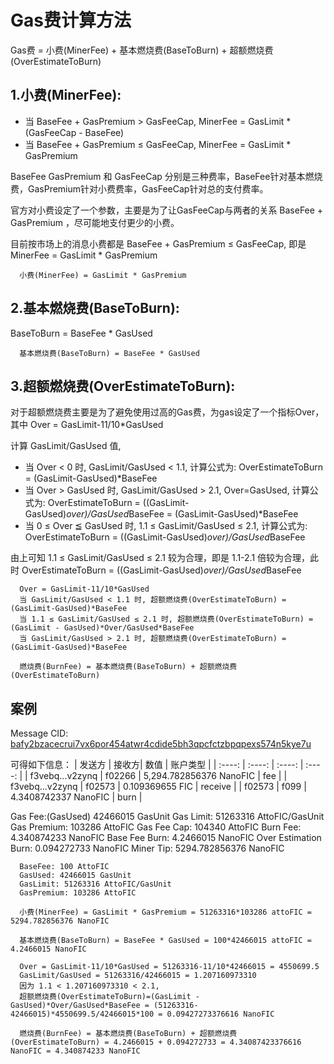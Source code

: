 # Gas费计算方法

  Gas费 = 小费(MinerFee) + 基本燃烧费(BaseToBurn) + 超额燃烧费(OverEstimateToBurn) 

## 1.小费(MinerFee):

- 当 BaseFee + GasPremium > GasFeeCap, MinerFee = GasLimit * (GasFeeCap - BaseFee) 
- 当 BaseFee + GasPremium ≤ GasFeeCap, MinerFee = GasLimit * GasPremium 

BaseFee GasPremium 和 GasFeeCap 分别是三种费率，BaseFee针对基本燃烧费，GasPremium针对小费费率，GasFeeCap针对总的支付费率。

官方对小费设定了一个参数，主要是为了让GasFeeCap与两者的关系 BaseFee + GasPremium ，尽可能地支付更少的小费。

目前按市场上的消息小费都是 BaseFee + GasPremium ≤ GasFeeCap, 即是 MinerFee = GasLimit * GasPremium 
```
  小费(MinerFee) = GasLimit * GasPremium 
```

## 2.基本燃烧费(BaseToBurn):

  BaseToBurn = BaseFee * GasUsed
```
  基本燃烧费(BaseToBurn) = BaseFee * GasUsed 
```

## 3.超额燃烧费(OverEstimateToBurn):

对于超额燃烧费主要是为了避免使用过高的Gas费，为gas设定了一个指标Over，其中 Over = GasLimit-11/10*GasUsed

计算 GasLimit/GasUsed 值, 
- 当 Over < 0 时, GasLimit/GasUsed < 1.1, 计算公式为: OverEstimateToBurn = (GasLimit-GasUsed)*BaseFee
- 当 Over > GasUsed 时, GasLimit/GasUsed > 2.1, Over=GasUsed, 计算公式为: OverEstimateToBurn = ((GasLimit-GasUsed)*over)/GasUsed*BaseFee = (GasLimit-GasUsed)*BaseFee
- 当 0 ≤ Over ≦ GasUsed 时, 1.1 ≤ GasLimit/GasUsed ≤ 2.1, 计算公式为: OverEstimateToBurn = ((GasLimit-GasUsed)*over)/GasUsed*BaseFee

由上可知 1.1 ≤ GasLimit/GasUsed ≤ 2.1 较为合理，即是 1.1-2.1 倍较为合理，此时 OverEstimateToBurn = ((GasLimit-GasUsed)*over)/GasUsed*BaseFee 

```
  Over = GasLimit-11/10*GasUsed 
  当 GasLimit/GasUsed < 1.1 时, 超额燃烧费(OverEstimateToBurn) = (GasLimit-GasUsed)*BaseFee
  当 1.1 ≤ GasLimit/GasUsed ≤ 2.1 时, 超额燃烧费(OverEstimateToBurn) = (GasLimit - GasUsed)*Over/GasUsed*BaseFee
  当 GasLimit/GasUsed > 2.1 时, 超额燃烧费(OverEstimateToBurn) = (GasLimit-GasUsed)*BaseFee

  燃烧费(BurnFee) = 基本燃烧费(BaseToBurn) + 超额燃烧费(OverEstimateToBurn)
```


## 案例

Message CID: [bafy2bzacecrui7vx6por454atwr4cdide5bh3qpcfctzbpqpexs574n5kye7u](https://fic.filscout.io/zh/pc/message/bafy2bzacecrui7vx6por454atwr4cdide5bh3qpcfctzbpqpexs574n5kye7u)

可得如下信息：
| 发送方 | 接收方| 数值 | 账户类型 |
| :----: | :----: | :----: | :----: |
| f3vebq...v2zynq | f02266 | 5,294.782856376 NanoFIC | fee |
| f3vebq...v2zynq | f02573 | 0.109369655 FIC | receive |
| f02573 | f099 | 4.3408742337 NanoFIC | burn |

Gas Fee:(GasUsed)       42466015 GasUnit
Gas Limit:              51263316 AttoFIC/GasUnit
Gas Premium:            103286 AttoFIC
Gas Fee Cap:            104340 AttoFIC
Burn Fee:               4.340874233 NanoFIC
Base Fee Burn:          4.2466015 NanoFIC
Over Estimation Burn:   0.094272733 NanoFIC
Miner Tip:           5294.782856376 NanoFIC

```
  BaseFee: 100 AttoFIC
  GasUsed: 42466015 GasUnit
  GasLimit: 51263316 AttoFIC/GasUnit
  GasPremium: 103286 AttoFIC
  
  小费(MinerFee) = GasLimit * GasPremium = 51263316*103286 attoFIC = 5294.782856376 NanoFIC
  
  基本燃烧费(BaseToBurn) = BaseFee * GasUsed = 100*42466015 attoFIC = 4.2466015 NanoFIC
  
  Over = GasLimit-11/10*GasUsed = 51263316-11/10*42466015 = 4550699.5
  GasLimit/GasUsed = 51263316/42466015 = 1.207160973310
  因为 1.1 < 1.207160973310 < 2.1, 
  超额燃烧费(OverEstimateToBurn)=(GasLimit - GasUsed)*Over/GasUsed*BaseFee = (51263316-42466015)*4550699.5/42466015*100 = 0.09427273376616 NanoFIC

  燃烧费(BurnFee) = 基本燃烧费(BaseToBurn) + 超额燃烧费(OverEstimateToBurn) = 4.2466015 + 0.094272733 = 4.34087423376616 NanoFIC = 4.340874233 NanoFIC
```
